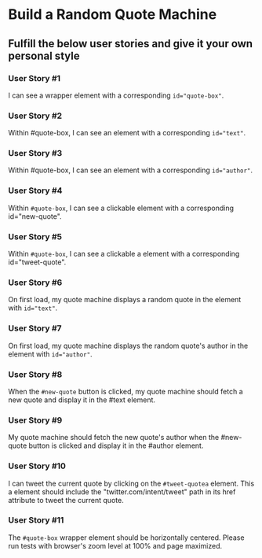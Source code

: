 # Build a Random Quote Machine

## Fulfill the below user stories and give it your own personal style

### User Story #1

I can see a wrapper element with a corresponding `id="quote-box"`.

### User Story #2

Within #quote-box, I can see an element with a corresponding `id="text"`.

### User Story #3

Within #quote-box, I can see an element with a corresponding `id="author"`.

### User Story #4

Within `#quote-box`, I can see a clickable element with a corresponding id="new-quote".

### User Story #5

Within `#quote-box`, I can see a clickable a element with a corresponding id="tweet-quote".

### User Story #6

On first load, my quote machine displays a random quote in the element with `id="text"`.

### User Story #7

On first load, my quote machine displays the random quote's author in the element with `id="author"`.

### User Story #8

When the `#new-quote` button is clicked, my quote machine should fetch a new quote and display it in the #text element.

### User Story #9

My quote machine should fetch the new quote's author when the #new-quote button is clicked and display it in the #author element.

### User Story #10

I can tweet the current quote by clicking on the `#tweet-quotea` element. This a element should include the "twitter.com/intent/tweet" path in its href attribute to tweet the current quote.

### User Story #11

The `#quote-box` wrapper element should be horizontally centered. Please run tests with browser's zoom level at 100% and page maximized.
